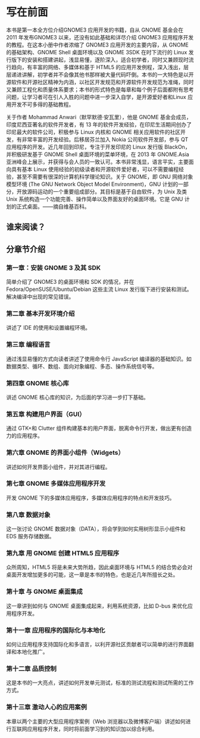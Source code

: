# 写在前面 #

本书是第一本全方位介绍GNOME3 应用开发的书籍，自从 GNOME 基金会在 2011 年发布GNOME3 以来，还没有如此基础和详尽介绍 GNOME3 应用程序开发的教程。在这本小册中作者浓缩了 GNOME3 应用开发的主要内容，从 GNOME 的基础架构、GNOME Shell 桌面环境以及 GNOME 3SDK 在时下流行的 Linux 发行版下的安装和搭建讲起，浅显易懂，逐阶深入，适合初学者，同时又兼顾现时流行趋向，有丰富的网络、多媒体和基于 HTML5 的应用开发例程，深入浅出，层层递进讲解，初学者并不会像其他书那样被大量代码吓倒。本书的一大特色是以开源软件和开源社区精神为内涵，以社区开发规范和开源软件开发规范为准绳，同时又兼顾工程化和质量体系要求；本书的形式特色是每章和每个例子后面都附有思考问题，让学习者可在引人入胜的问题中进一步深入自学，是开源爱好者和Linux 应用开发不可多得的基础教程。

关于作者 Mohammad Anwari（默罕默德·安瓦里），他是 GNOME 基金会成员，印度尼西亚著名的软件开发者，有 13 年的软件开发经验，在印尼生活期间创办了印尼最大的软件公司，积极参与 Linux 内核和 GNOME 相关应用软件的社区开发，有非常丰富的开发经验。后移居芬兰加入 Nokia 公司软件开发部，参与 QT 应用程序的开发。近几年回到印尼，专注于开发印尼的 Linux 发行版 BlackOn，并积极研发基于 GNOME Shell 桌面环境的菜单环境，在 2013 年 GNOME.Asia 亚洲峰会上展示，并获得与会人员的一致认可。本书非常浅显，语言平实，主要面向具有基本 Linux 使用经验的初级读者和开源软件爱好者，可以不需要编程经验，甚至不需要有很深的计算机科学理论知识。关于 GNOME，即 GNU 网络对象模型环境 (The GNU Network Object Model Environment)，GNU 计划的一部分，开放源码运动的一个重要组成部分。其目标是基于自由软件，为 Unix 及类 Unix 系统构造一个功能完善、操作简单以及界面友好的桌面环境。它是 GNU 计划的正式桌面。——摘自维基百科。

## 谁来阅读？ ##

## 分章节介绍 ##

### 第一章：安装 GNOME 3 及其 SDK

简单介绍了 GNOME3 的桌面环境和 SDK 的情况，并在 Fedora/OpenSUSE/Ubuntu/Debian 这些主流 Linux 发行版下进行安装和测试。解决编译中出现的常见错误。

### 第二章 基本开发环境介绍

讲述了 IDE 的使用和设置编程环境。

### 第三章 编程语言

通过浅显易懂的方式向读者讲述了使用命令行 JavaScript 编译器的基础知识。如数据类型、循环、数组、面向对象编程、多态、操作系统信号等。

### 第四章 GNOME 核心库

讲述 GNOME 核心库的知识，为后面的学习进一步打下基础。

### 第五章 构建用户界面（GUI）

通过 GTK+和 Clutter 组件构建基本的用户界面，脱离命令行开发，做出更有创造力的应用程序。

### 第六章 GNOME 的界面小组件（Widgets）

讲述如何开发界面小组件，并对其进行编程。

### 第七章 GNOME 多媒体应用程序开发

开发 GNOME 下的多媒体应用程序，多媒体应用程序的特点和开发技巧。

### 第八章 数据对象

这一张讨论 GNOME 数据对象（DATA），将会学到如何实用树形显示小组件和 EDS 服务存储数据。

### 第九章 用 GNOME 创建 HTML5 应用程序

众所周知，HTML5 将是未来大势所趋，因此桌面环境与 HTML5 的结合势必会对桌面开发增加更多的可能，这一章是本书的特色，也是近几年所擅长之处。

### 第十章 与 GNOME 桌面集成

这一章讲到如何与 GNOME 桌面集成起来，利用系统资源，比如 D-bus 来优化应用程序开发。

### 第十一章 应用程序的国际化与本地化

如何让应用程序支持国际化和多语言，以利开源社区贡献者可以简单的进行界面翻译和本地化推广。

### 第十二章 品质控制

这是本书的一大亮点，讲述如何开发单元测试，标准的测试流程和测试所需的工作方式。

### 第十三章 激动人心的应用案例

本章以两个主要的大型应用程序案例（Web 浏览器以及微博客户端）讲述如何进行互联网应用程序开发，同时将前面学习到的知识加以综合利用。

